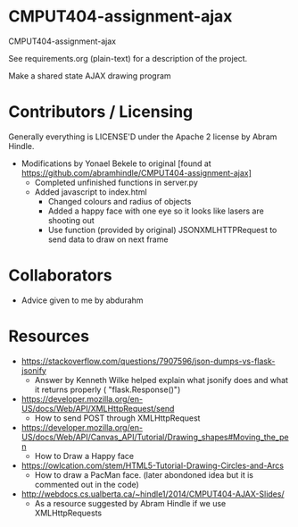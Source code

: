 CMPUT404-assignment-ajax
==============================

CMPUT404-assignment-ajax

See requirements.org (plain-text) for a description of the project.

Make a shared state AJAX drawing program

Contributors / Licensing
========================

Generally everything is LICENSE'D under the Apache 2 license by Abram Hindle.
- Modifications by Yonael Bekele to original [found at https://github.com/abramhindle/CMPUT404-assignment-ajax] 
  - Completed unfinished functions in server.py 
  - Added javascript to index.html 
    - Changed colours and radius of objects 
    - Added a happy face with one eye so it looks like lasers are shooting out 
    - Use function (provided by original) JSONXMLHTTPRequest to send data to draw on next frame
    
Collaborators
========================
- Advice given to me by abdurahm
    
Resources
==============================
- https://stackoverflow.com/questions/7907596/json-dumps-vs-flask-jsonify
  - Answer by Kenneth Wilke helped explain what jsonify does and what it returns properly ( "flask.Response()") 
- https://developer.mozilla.org/en-US/docs/Web/API/XMLHttpRequest/send
  - How to send POST through XMLHttpRequest 
- https://developer.mozilla.org/en-US/docs/Web/API/Canvas_API/Tutorial/Drawing_shapes#Moving_the_pen
  - How to Draw a Happy face
- https://owlcation.com/stem/HTML5-Tutorial-Drawing-Circles-and-Arcs
  - How to draw a PacMan face. (later abondoned idea but it is commented out in the code)
- http://webdocs.cs.ualberta.ca/~hindle1/2014/CMPUT404-AJAX-Slides/
  - As a resource suggested by Abram Hindle if we use XMLHttpRequests
